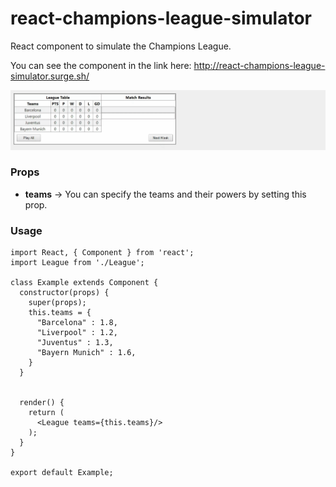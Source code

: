 # react-champions-league-simulator
React component to simulate the Champions League.

You can see the component in the link here: http://react-champions-league-simulator.surge.sh/


![](champions-league.gif)

### Props
- **teams** -> You can specify the teams and their powers by setting this prop.

### Usage 

```
import React, { Component } from 'react';
import League from './League';

class Example extends Component {
  constructor(props) {
    super(props);
    this.teams = {
      "Barcelona" : 1.8,
      "Liverpool" : 1.2,
      "Juventus" : 1.3,
      "Bayern Munich" : 1.6,
    }
  }


  render() {
    return (
      <League teams={this.teams}/>
    );
  }
}

export default Example;

```
